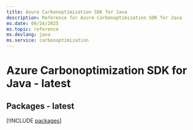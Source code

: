 ```yaml
---
title: Azure Carbonoptimization SDK for Java
description: Reference for Azure Carbonoptimization SDK for Java
ms.date: 09/24/2025
ms.topic: reference
ms.devlang: java
ms.service: carbonoptimization
---
```

# Azure Carbonoptimization SDK for Java - latest
## Packages - latest
[!INCLUDE [packages](carbonoptimization-index.md)]